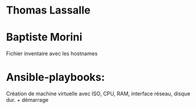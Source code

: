 # Thomas Lassalle
# Baptiste Morini

Fichier inventaire avec les hostnames

# Ansible-playbooks:

Création de machine virtuelle avec ISO, CPU, RAM, interface réseau, disque dur. + démarrage 


